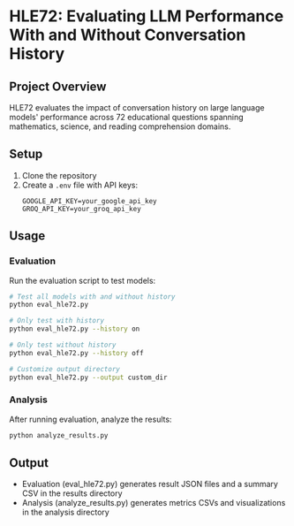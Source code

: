 # HLE72: Evaluating LLM Performance With and Without Conversation History

## Project Overview
HLE72 evaluates the impact of conversation history on large language models' performance across 72 educational questions spanning mathematics, science, and reading comprehension domains.

## Setup
1. Clone the repository
2. Create a `.env` file with API keys:
   ```
   GOOGLE_API_KEY=your_google_api_key
   GROQ_API_KEY=your_groq_api_key
   ```

## Usage

### Evaluation
Run the evaluation script to test models:
```bash
# Test all models with and without history
python eval_hle72.py

# Only test with history
python eval_hle72.py --history on

# Only test without history
python eval_hle72.py --history off

# Customize output directory
python eval_hle72.py --output custom_dir
```

### Analysis
After running evaluation, analyze the results:
```bash
python analyze_results.py
```

## Output
- Evaluation (eval_hle72.py) generates result JSON files and a summary CSV in the results directory
- Analysis (analyze_results.py) generates metrics CSVs and visualizations in the analysis directory
